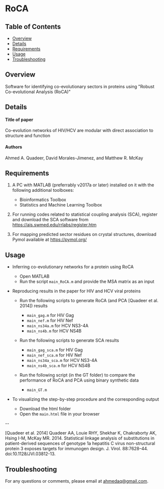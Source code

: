 # RoCA


## Table of Contents
*  [Overview](#overview)
*  [Details](#details)
*  [Requirements](#requirements)
*  [Usage](#usage)
*  [Troubleshooting](#troubleshooting)

## Overview
Software for identifying co-evolutionary sectors in proteins using "Robust Co-evolutional Analysis (RoCA)"

## Details
#### Title of paper
Co-evolution networks of HIV/HCV are modular with direct association to structure and function
#### Authors
Ahmed A. Quadeer, David Morales-Jimenez, and Matthew R. McKay

## Requirements
1. A PC with MATLAB (preferrably v2017a or later) installed on it with the following additional toolboxes:
    * Bioinformatics Toolbox
    * Statistics and Machine Learning Toolbox
    
2. For running codes related to statistical coupling analysis (SCA), register and download the SCA software from https://ais.swmed.edu/rrlabs/register.htm
 
3. For mapping predicted sector residues on crystal structures, download Pymol available at https://pymol.org/ 

## Usage
* Inferring co-evolutionary networks for a protein using RoCA
   * Open MATLAB
   * Run the script ```main_RoCA.m``` and provide the MSA matrix as an input

* Reproducing results in the paper for HIV and HCV viral proteins
   * Run the following scripts to generate RoCA (and PCA [Quadeer et al. 2014]) results
      * ```main_gag.m``` for HIV Gag
      * ```main_nef.m``` for HIV Nef
      * ```main_ns34a.m``` for HCV NS3-4A
      * ```main_ns4b.m``` for HCV NS4B
      
   * Run the following scripts to generate SCA results
      * ```main_gag_sca.m``` for HIV Gag
      * ```main_nef_sca.m``` for HIV Nef
      * ```main_ns34a_sca.m``` for HCV NS3-4A
      * ```main_ns4b_sca.m``` for HCV NS4B
      
   * Run the following script (in the GT folder) to compare the performance of RoCA and PCA using binary synthetic data
      * ```main_GT.m```
      
* To visualizing the step-by-step procedure and the corresponding output
   * Download the html folder
   * Open the ```main.html``` file in your browser

--

[Quadeer et al. 2014] Quadeer AA, Louie RHY, Shekhar K, Chakraborty AK, Hsing I-M, McKay MR. 2014. Statistical linkage analysis of substitutions in patient-derived sequences of genotype 1a hepatitis C virus non-structural protein 3 exposes targets for immunogen design. J. Virol. 88:7628–44. doi:10.1128/JVI.03812-13.

## Troubleshooting
For any questions or comments, please email at ahmedaq@gmail.com. 
